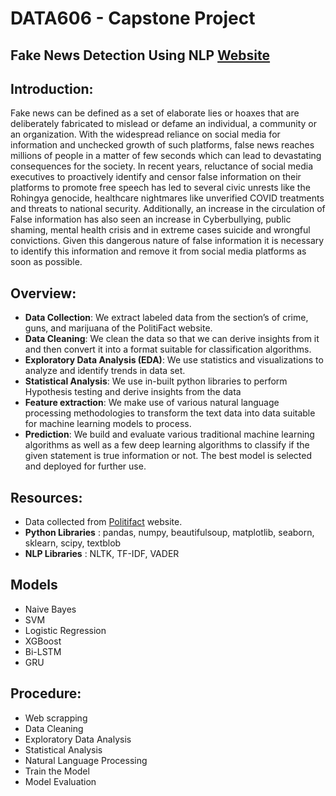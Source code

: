 # DATA606 - Capstone Project

## Fake News Detection Using NLP [Website](https://sites.google.com/umbc.edu/fake-news-detection/home)

## Introduction:
<p>Fake news can be defined as a set of elaborate lies or hoaxes that are deliberately fabricated to mislead or defame an individual, a community or an organization. With the widespread reliance on social media for information and unchecked growth of such platforms, false news reaches millions of people in a matter of few seconds which can lead to devastating consequences for the society. In recent years, reluctance of social media executives to proactively identify and censor false information on their platforms to promote free speech has led to several civic unrests like the Rohingya genocide, healthcare nightmares like unverified COVID treatments and threats to national security. Additionally, an increase in the circulation of False information has also seen an increase in Cyberbullying, public shaming, mental health crisis and in extreme cases suicide and wrongful convictions. Given this dangerous nature of false information it is necessary to identify this information and remove it from social media platforms as soon as possible.</p>


## Overview:

- **Data Collection**: We extract labeled data from the section’s of crime, guns, and marijuana of the PolitiFact website. 
- **Data Cleaning**: We clean the data so that we can derive insights from it and then convert it into a format suitable for classification algorithms.
- **Exploratory Data Analysis (EDA)**: We use statistics and visualizations to analyze and identify trends in data set.
- **Statistical Analysis**: We use in-built python libraries to perform Hypothesis testing and derive insights from the data
- **Feature extraction**: We make use of various natural language processing methodologies to transform the text data into data suitable for machine learning models to process.
- **Prediction**: We build and evaluate various traditional machine learning algorithms as well as a few deep learning algorithms to classify if the given statement is true information or not. The best model is selected and deployed for further use.



## Resources:

- Data collected from [Politifact](https://www.politifact.com/factchecks/list/) website.
- **Python Libraries** : pandas, numpy, beautifulsoup, matplotlib, seaborn, sklearn, scipy, textblob
- **NLP Libraries** : NLTK, TF-IDF, VADER


## Models

- Naive Bayes
- SVM
- Logistic Regression
- XGBoost
- Bi-LSTM
- GRU

## Procedure:

- Web scrapping
- Data Cleaning
- Exploratory Data Analysis
- Statistical Analysis
- Natural Language Processing
- Train the Model
- Model Evaluation